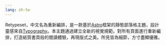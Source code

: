```yaml
---
lang: zh-tw
---
```


Retypeset，中文名為重新編排，是一款基於[Astro](https://astro.build/)框架的靜態部落格主題，設計靈感來自[Typography](https://astro-theme-typography.vercel.app/)。本主題通過建立全新的視覺規範，對所有頁面進行重新編排，打造紙質書頁般的閱讀體驗，再現版式之美。所見皆為細節，方寸盡顯優雅。
